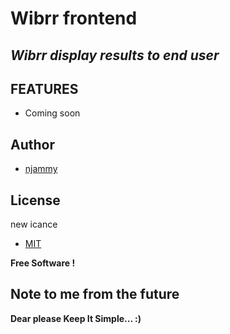 

# Wibrr frontend

## _Wibrr display results to end user_


## FEATURES

- Coming soon

## Author

- [njammy](https://github.com/njammy)

## License
new icance
- [MIT](./LICENSE)

**Free Software !**

## Note to me from the future

**Dear please Keep It Simple... :)**
